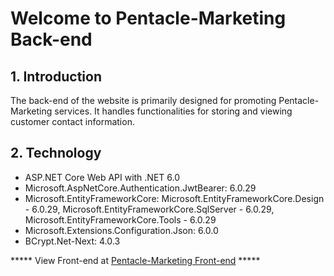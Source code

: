# Welcome to Pentacle-Marketing Back-end
## 1. Introduction

The back-end of the website is primarily designed for promoting Pentacle-Marketing services. It handles functionalities for storing and viewing customer contact information.

## 2. Technology

+ ASP.NET Core Web API with .NET 6.0
+ Microsoft.AspNetCore.Authentication.JwtBearer: 6.0.29
+ Microsoft.EntityFrameworkCore: Microsoft.EntityFrameworkCore.Design - 6.0.29, Microsoft.EntityFrameworkCore.SqlServer - 6.0.29, Microsoft.EntityFrameworkCore.Tools - 6.0.29
+ Microsoft.Extensions.Configuration.Json: 6.0.0
+ BCrypt.Net-Next: 4.0.3

***** View Front-end at [Pentacle-Marketing Front-end](https://github.com/Pentacle-Marketing-2024/Frontend) *****